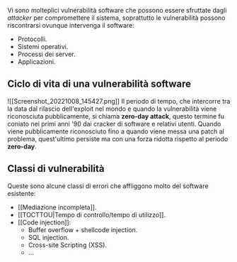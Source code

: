 Vi sono molteplici vulnerabilità software che possono essere sfruttate dagli _attacker_ per compromettere il sistema, soprattutto le vulnerabilità possono riscontrarsi ovunque intervenga il software:
- Protocolli.
- Sistemi operativi.
- Processi dei server.
- Applicazioni.

## Ciclo di vita di una vulnerabilità software
![[Screenshot_20221008_145427.png]]
Il periodo di tempo, che intercorre tra la data dal rilascio dell'exploit nel mondo e quando la vulnerabilità viene riconosciuta pubblicamente, si chiama __zero-day attack__, questo termine fu coniato nei primi anni '90 dai cracker di software e relativi utenti.
Quando viene pubblicamente riconosciuto fino a quando viene messa una patch al problema, quest'ultimo persiste ma con una forza ridotta rispetto al periodo __zero-day__.

## Classi di vulnerabilità
Queste sono alcune classi di errori che affliggono molto del software esistente:
- [[Mediazione incompleta]].
- [[TOCTTOU|Tempo di controllo/tempo di utilizzo]].
- [[Code injection]]: 
	- Buffer overflow + shellcode injection.
	- SQL injection.
	- Cross-site Scripting (XSS).
	- ...